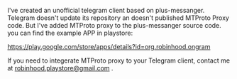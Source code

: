 I've created an unofficial telegram client based on plus-messanger. Telegram doesn't update its repository an doesn't published MTProto Proxy code. But I've added MTProto proxy to the plus-messanger source code. you can find the example APP in playstore:

https://play.google.com/store/apps/details?id=org.robinhood.ongram

If you need to integerate MTProto proxy to your Telegram client, contact me at robinhood.playstore@gmail.com .
